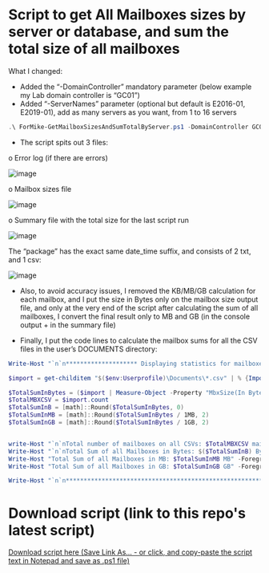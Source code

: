 # Script to get All  Mailboxes sizes by server or database, and sum the total size of all mailboxes
What I changed:

-	Added the “-DomainController” mandatory parameter (below example my Lab domain controller is “GC01”)
-	Added “-ServerNames” parameter (optional but default is E2016-01, E2019-01), add as many servers as you want, from 1 to 16 servers

```powershell
.\ ForMike-GetMailboxSizesAndSumTotalByServer.ps1 -DomainController GC01 -ServerNames E2016-01, E2019-01 
```

-	The script spits out 3 files:

o	Error log (if there are errors)

 ![image](https://github.com/SammyKrosoft/Get-All-Mailboxes-sizes-by-database-and-sum-the-total-size-of-all-mailboxes/assets/33433229/26bef11c-5c20-4439-b66c-0e2aee8b5845)


o	Mailbox sizes file

 ![image](https://github.com/SammyKrosoft/Get-All-Mailboxes-sizes-by-database-and-sum-the-total-size-of-all-mailboxes/assets/33433229/ed45f72d-99ca-4911-bc2e-7894eee58066)


o	Summary file with the total size for the last script run

 ![image](https://github.com/SammyKrosoft/Get-All-Mailboxes-sizes-by-database-and-sum-the-total-size-of-all-mailboxes/assets/33433229/f4e44588-9e50-4f7f-8d37-71f7fd362661)



The “package” has the exact same date_time suffix, and consists of 2 txt, and 1 csv:

 ![image](https://github.com/SammyKrosoft/Get-All-Mailboxes-sizes-by-database-and-sum-the-total-size-of-all-mailboxes/assets/33433229/f00c49d9-7e0b-4d6f-bb5c-96b01f7803d1)


-	Also, to avoid accuracy issues, I removed the KB/MB/GB calculation for each mailbox, and I put the size in Bytes only on the mailbox size output file, and only at the very end of the script after calculating the sum of all mailboxes, I convert the final result only to MB and GB (in the console output + in the summary file)

-	Finally, I put the code lines to calculate the mailbox sums for all the CSV files in the user’s DOCUMENTS directory:

```powershell
Write-Host "`n`n******************** Displaying statistics for mailboxes information on ALL CSVs in the current directorty ********************"

$import = get-childitem "$($env:Userprofile)\Documents\*.csv" | % {Import-Csv $_}

$TotalSumInBytes = ($import | Measure-Object -Property "MbxSize(In Bytes)" -Sum).sum
$TotalMBXCSV = $import.count
$TotalSumInB = [math]::Round($TotalSumInBytes, 0)
$TotalSumInMB = [math]::Round($TotalSumInBytes / 1MB, 2)
$TotalSumInGB = [math]::Round($TotalSumInBytes / 1GB, 2)


write-Host "`n`nTotal number of mailboxes on all CSVs: $TotalMBXCSV mailboxes" -BackgroundColor Yellow -ForegroundColor blue
Write-Host "`n`nTotal Sum of all Mailboxes in Bytes: $($TotalSumInB) Bytes" -ForegroundColor Green -BackgroundColor Blue
Write-Host "Total Sum of all Mailboxes in MB: $TotalSumInMB MB" -ForegroundColor Yellow -BackgroundColor Blue
Write-Host "Total Sum of all Mailboxes in GB: $TotalSumInGB GB" -ForegroundColor White -BackgroundColor Blue

Write-Host "`n`n*******************************************************************************************************************************"
```

# Download script (link to this repo's latest script)

[Download script here (Save Link As... - or click, and copy-paste the script text in Notepad and save as .ps1 file)](https://raw.githubusercontent.com/SammyKrosoft/Get-All-Mailboxes-sizes-by-database-and-sum-the-total-size-of-all-mailboxes/main/ForMike-GetMailboxSizesAndSumTotalByServer.ps1)
